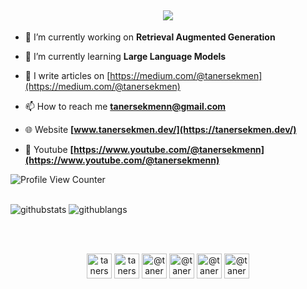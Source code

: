 
<h2 align="center">
  <img src="https://readme-typing-svg.herokuapp.com/?lines=Hello,+There!;I+am+Taner+Sekmen&center=true&size=25" data-canonical-src="https://readme-typing-svg.herokuapp.com/?lines=Hello,+There!;I+am+Taner+Sekmen&center=true&size=25" style="max-width: 100%;">
</h2>





- 🔭 I’m currently working on **Retrieval Augmented Generation**

- 🌱 I’m currently learning **Large Language Models**

- 📝 I write articles on [https://medium.com/@tanersekmen](https://medium.com/@tanersekmen)

- 📫 How to reach me **tanersekmenn@gmail.com**

-	🌐 Website **[www.tanersekmen.dev/](https://tanersekmen.dev/)**

-	🎦 Youtube **[https://www.youtube.com/@tanersekmenn](https://www.youtube.com/@tanersekmenn)** 




![Profile View Counter](https://komarev.com/ghpvc/?username=tanersekmen)
<br></br>

![githubstats](https://github-readme-stats.vercel.app/api?username=tanersekmen&hide_rank=true&hide=commits&count_private=true&show_icons=true&hide_border=true&hide_title=false)
![githublangs](https://github-readme-stats.vercel.app/api/top-langs/?username=tanersekmen&layout=compact&hide_border=true)


<br></br>


  
  
<p align="center">
<a href="https://twitter.com/TanerSekmenn" target="blank"><img align="center" src="https://pbs.twimg.com/media/D7Q-gzVXsAIr_0A.png" alt="tanersekmen" height="40" width="40" /></a>
<a href="https://kaggle.com/tanersekmen" target="blank"><img align="center" src="https://w7.pngwing.com/pngs/589/699/png-transparent-kaggle-logo-tech-companies.png" alt="tanersekmen" height="40" width="40" /></a>
<a href="https://medium.com/@tanersekmen" target="blank"><img align="center" src="https://miro.medium.com/v2/resize:fit:1400/1*RB1rxSK_TBmcC5D2PN30JA.png" alt="@tanersekmen" height="40" width="40" /></a>
<a href="https://youtube.com/@tanersekmenn" target="blank"><img align="center" src="https://www.giantfreakinrobot.com/wp-content/uploads/2020/12/youtube-logo.jpg" alt="@tanersekmen" height="40" width="40" /></a>
<a href="https://linkedin.com/in/tanersekmen" target="blank"><img align="center" src="https://upload.wikimedia.org/wikipedia/commons/c/ca/LinkedIn_logo_initials.png" alt="@tanersekmen" height="40" width="40" /></a>
<a href="https://github.com/tanersekmen" target="blank"><img align="center" src="https://avatars.mds.yandex.net/i?id=79a87002cc1c83ed4077b39ef6a577e6-5519673-images-thumbs&n=13" alt="@tanersekmen" height="40" width="40" /></a>
</p>


